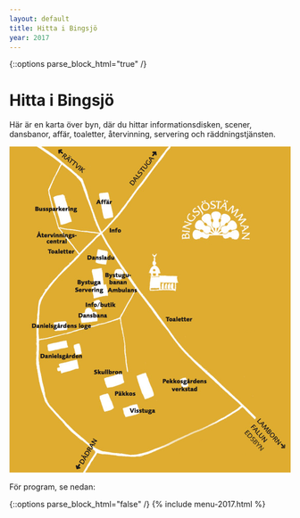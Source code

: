 ```yaml
---
layout: default
title: Hitta i Bingsjö
year: 2017
---
```


{::options parse_block_html="true" /}
<div class="glacier">

# Hitta i Bingsjö

Här är en karta över byn, där du hittar informationsdisken, scener, dansbanor, affär, toaletter, återvinning, servering och räddningstjänsten.

![](/img/karta-byn-2016.png)

För program, se nedan:

{::options parse_block_html="false" /}
{% include menu-2017.html %}

</div>
